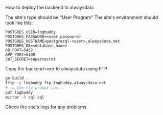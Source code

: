 How to deploy the backend to alwaysdata

The site's type should be "User Program"
The site's environment should look like this:
```
POSTGRES_USER=logbuddy
POSTGRES_PASSWORD=<user password>
POSTGRES_HOSTNAME=postgresql-<user>.alwaysdata.net
POSTGRES_DB=<database_name>
DB_PORT=5432
APP_PORT=8100
JWT_SECRET=supersecret
```

Copy the backend over to alwaysdata using FTP:
```bash
go build .
lftp -u logbuddy ftp-logbuddy.alwaysdata.net
# in the ftp prompt now...
put logbuddy
mirror -R sql sql
```

Check the site's logs for any problems.
